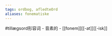 ```yaml
---
tags: ordbog, afledteOrd
aliases: fonematiske
---
```


#tillægsord形容词 
	- 音素的
	- [[fonem]][[-at]][[-isk]]